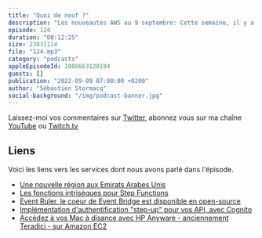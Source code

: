 ```yaml
---
title: "Quoi de neuf ?"
description: "Les nouveautés AWS au 9 septembre: Cette semaine, il y a une nouvelle région AWS. Nous parlons open-source au sujet d'une technologie core de Event Bridge. Il y a aussi des nouveautés côté Step Functions et deux blog posts qui ont retenu mon attention, le premier sur Teradici pour Mac et le second sur l'authentification multifacteur pour vos API, avec Cognito"
episode: 124
duration: "00:12:25"
size: 23831114
file: "124.mp3"
category: "podcasts"
appleEpisodeId: 1000663120194
guests: []
publication: "2022-09-09 07:00:00 +0200"
author: "Sébastien Stormacq"
social-background: "/img/podcast-banner.jpg"
---
```


Laissez-moi vos commentaires sur [Twitter](https://twitter.com/sebsto), abonnez vous sur ma chaîne [YouTube](https://www.youtube.com/sebsto) ou [Twitch.tv](https://www.twitch.tv/sebAWS)

## Liens

Voici les liens vers les services dont nous avons parlé dans l'épisode.

- [Une nouvelle région aux Emirats Arabes Unis](https://aws.amazon.com/blogs/aws/now-open-aws-region-in-the-united-arab-emirates-uae/)
- [Les fonctions intrisèques pour Step Functions](https://aws.amazon.com/blogs/compute/introducing-new-intrinsic-functions-for-aws-step-functions/)
- [Event Ruler, le coeur de Event Bridge est disponible en open-source](https://aws.amazon.com/es/blogs/opensource/open-sourcing-event-ruler/)
- [Implémentation d'authentification "step-up" pour vos API, avec Cognito](https://aws.amazon.com/blogs/security/implement-step-up-authentication-with-amazon-cognito-part-1-solution-overview/)
- [Accèdez à vos Mac à disance avec HP Anyware - anciennement Teradici - sur Amazon EC2](https://aws.amazon.com/blogs/apn/amazon-ec2-mac-enhanced-remote-access-with-hp-anyware/)

